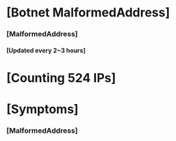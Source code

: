 # [Botnet MalformedAddress]
### [MalformedAddress]
#### [Updated every 2~3 hours]

# [Counting 524 IPs]

# [Symptoms] 
###   [MalformedAddress]
